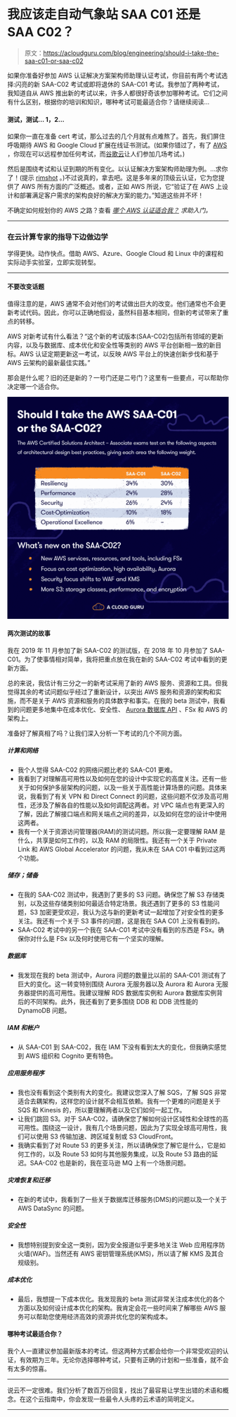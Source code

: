 # 我应该走自动气象站 SAA C01 还是 SAA C02？

> 原文：<https://acloudguru.com/blog/engineering/should-i-take-the-saa-c01-or-saa-c02>

如果你准备好参加 AWS 认证解决方案架构师助理认证考试，你目前有两个考试选择:闪亮的新 SAA-C02 考试或即将退休的 SAA-C01 考试。我参加了两种考试，我知道自从 AWS 推出新的考试以来，许多人都很好奇该参加哪种考试。它们之间有什么区别，根据你的培训和知识，哪种考试可能最适合你？请继续阅读…

#### 测试，测试… 1，2…

如果你一直在准备 cert 考试，那么过去的几个月就有点难熬了。首先，我们屏住呼吸期待 AWS 和 Google Cloud 扩展在线证书测试。(如果你错过了，有了 [AWS](/blog/engineering/all-aws-certification-exams-now-available-online?__hstc) ，你现在可以远程参加任何考试，而[谷歌云](/blog/engineering/google-cloud-now-offers-online-exams?__hstc)让人们参加几场考试。)

然后是围绕考试和认证到期的所有变化。以认证解决方案架构师助理为例。…求你了！(提示 [rimshot](https://www.youtube.com/watch?v) 。)不过说真的，拿去吧。这是多年来的顶级云认证，它为您提供了 AWS 所有方面的广泛概述。或者，正如 AWS 所说，它“验证了在 AWS 上设计和部署满足客户需求的架构良好的解决方案的能力。”知道这些并不坏！

不确定如何规划你的 AWS 之路？查看 [*哪个 AWS 认证适合我？*](/blog/engineering/which-aws-certification-should-i-take?) *求助入门。*

* * *

### 在云计算专家的指导下边做边学

学得更快。动作快点。借助 AWS、Azure、Google Cloud 和 Linux 中的课程和实际动手实验室，立即实现转型。

* * *

#### 不要改变话题

值得注意的是，AWS 通常不会对他们的考试做出巨大的改变。他们通常也不会更新考试代码。因此，你可以正确地假设，虽然科目基本相同，但新的考试带来了重点的转移。

AWS 对新考试有什么看法？“这个新的考试版本(SAA-C02)包括所有领域的更新内容，以及与数据库、成本优化和安全性等类别的 AWS 平台创新相一致的新目标。AWS 认证定期更新这一考试，以反映 AWS 平台上的快速创新步伐和基于 AWS 云架构的最新最佳实践。”

那会是什么呢？旧的还是新的？一号门还是二号门？这里有一些要点，可以帮助你决定哪一个适合你。

![CSAA-C01or2](img/7bf1195f9307f4415832d943e4812547.png)

#### 两次测试的故事

我在 2019 年 11 月参加了新 SAA-C02 的测试版，在 2018 年 10 月参加了 SAA-C01。为了使事情相对简单，我将把重点放在我在新的 SAA-C02 考试中看到的更新方面。

总的来说，我估计有三分之一的新考试采用了新的 AWS 服务、资源和工具。但我觉得其余的考试问题似乎经过了重新设计，以突出 AWS 服务和资源的架构和实施，而不是关于 AWS 资源和服务的具体数字和事实。在我的 beta 测试中，我看到的问题更多地集中在成本优化、安全性、 [Aurora 数据库 API](https://acloudguru.com/blog/engineering/getting-started-with-the-amazon-aurora-serverless-data-api) 、FSx 和 AWS 的架构上。

准备好了解真相了吗？让我们深入分析一下考试的几个不同方面。

##### 计算和网络

*   我个人觉得 SAA-C02 的网络问题比老的 SAA-C01 更难。
*   我看到了对理解高可用性以及如何在您的设计中实现它的高度关注。还有一些关于如何保护多层架构的问题，以及一些关于高性能计算场景的问题。具体来说，我看到了有关 VPN 和 Direct Connect 的问题，这些问题不仅涉及高可用性，还涉及了解各自的性能以及如何调配这两者。对 VPC 端点也有更深入的了解，因此了解接口端点和网关端点之间的差异，以及如何在您的设计中使用这两者。
*   我有一个关于资源访问管理器(RAM)的测试问题。所以我一定要理解 RAM 是什么，共享是如何工作的，以及 RAM 的局限性。我还有一个关于 Private Link 和 AWS Global Accelerator 的问题，我从未在 SAA C01 中看到过这两个功能。

##### 储存；储备

*   在我的 SAA-C02 测试中，我遇到了更多的 S3 问题。确保您了解 S3 存储类别，以及这些存储类别如何最适合特定场景。我还遇到了更多的 S3 性能问题，S3 加密更受欢迎，我认为这与新的更新考试一起增加了对安全性的更多关注。我还有一个关于 S3 事件的问题，这是我在 SAA C01 上没有看到的。
*   SAA-C02 考试中的另一个我在 SAA-C01 考试中没有看到的东西是 FSx。确保你对什么是 FSx 以及何时使用它有一个坚实的理解。

##### 数据库

*   我发现在我的 beta 测试中，Aurora 问题的数量比以前的 SAA-C01 测试有了巨大的变化。这一转变特别围绕 Aurora 无服务器以及 Aurora 和 Aurora 无服务器提供的高可用性。我建议理解 RDS 数据库实例和 Aurora 数据库实例背后的不同架构。此外，我还看到了更多围绕 DDB 和 DDB 流性能的 DynamoDB 问题。

##### IAM 和帐户

*   从 SAA-C01 到 SAA-C02，我在 IAM 下没有看到太大的变化，但我确实感觉到 AWS 组织和 Cognito 更有特色。

##### 应用服务程序

*   我也没有看到这个类别有大的变化。我建议您深入了解 SQS，了解 SQS 非常适合去耦架构，这样您的设计就不会相互依赖。我有一个更难的问题是关于 SQS 和 Kinesis 的，所以要理解两者以及它们如何一起工作。
*   让我们跳回 S3。对于 SAA-C02，请确保您了解如何设计区域性和全球性的高可用性。围绕这一设计，我有几个场景问题，因此为了实现全球高可用性，我们可以使用 S3 传输加速、跨区域复制或 S3 CloudFront。
*   我确实看到了对 Route 53 的更多关注，所以请确保您了解它是什么，它是如何工作的，以及 Route 53 如何与其他服务集成，以及 Route 53 路由的延迟。SAA-C02 也是新的，我在亚马逊 MQ 上有一个场景问题。

##### 灾难恢复和迁移

*   在新的考试中，我看到了一些关于数据库迁移服务(DMS)的问题以及一个关于 AWS DataSync 的问题。

##### 安全性

*   我想特别提到安全这一类别，因为安全报道似乎更多地关注 Web 应用程序防火墙(WAF)。当然还有 AWS 密钥管理系统(KMS)，所以请了解 KMS 及其合规级别。

##### 成本优化

*   最后，我想提一下成本优化。我发现我的 beta 测试非常关注成本优化的各个方面以及如何设计成本优化的架构。我肯定会花一些时间来了解哪些 AWS 服务可以帮助您使用经济高效的资源并优化您的架构成本。

#### 哪种考试最适合你？

我个人一直建议参加最新版本的考试。但这两种方式都会给你一个非常受欢迎的认证，有效期为三年。无论你选择哪种考试，只要有正确的计划和一些准备，就不会有太多的惊喜。

* * *

说云不一定很难。我们分析了数百万份回复，找出了最容易让学生出错的术语和概念。在这个云指南中，你会发现一些最令人头疼的云术语的简明定义。

* * *
